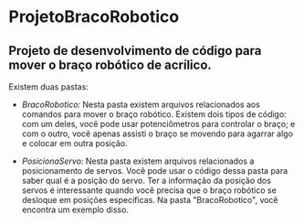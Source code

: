 # ProjetoBracoRobotico
## Projeto de desenvolvimento de código para mover o braço robótico de acrílico.
Existem duas pastas:
* *BracoRobotico:*
Nesta pasta existem arquivos relacionados aos comandos para mover o braço robótico.
Existem dois tipos de código: com um deles, você pode usar potenciômetros para controlar o braço;
e com o outro, você apenas assisti o braço se movendo para agarrar algo e colocar em outra posição.

* *PosicionaServo:*
Nesta pasta existem arquivos relacionados a posicionamento de servos.
Você pode usar o código dessa pasta para saber qual é a posição do servo. 
Ter a informação da posição dos servos é interessante quando você precisa que o braço robótico se desloque
em posições específicas. Na pasta "BracoRobotico", você encontra um exemplo disso.
